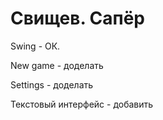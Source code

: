# Свищев. Сапёр

Swing - ОК.

New game - доделать

Settings - доделать

Текстовый интерфейс - добавить
